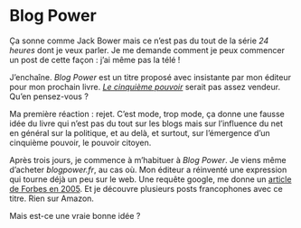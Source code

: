 # Blog Power

Ça sonne comme Jack Bower mais ce n’est pas du tout de la série *24 heures* dont je veux parler. Je me demande comment je peux commencer un post de cette façon : j’ai même pas la télé !<span id="more-215"></span>

J’enchaîne. *Blog Power* est un titre proposé avec insistante par mon éditeur pour mon prochain livre. [*Le cinquième pouvoir*](http://blog.tcrouzet.com/2006/08/28/quatrieme-de-couverture-v1/) serait pas assez vendeur. Qu’en pensez-vous ?

Ma première réaction : rejet. C’est mode, trop mode, ça donne une fausse idée du livre qui n’est pas du tout sur les blogs mais sur l’influence du net en général sur la politique, et au delà, et surtout, sur l’émergence d’un cinquième pouvoir, le pouvoir citoyen.

Après trois jours, je commence à m’habituer à *Blog Power*. Je viens même d’acheter *blogpower.fr*, au cas où. Mon éditeur a réinventé une expression qui tourne déjà un peu sur le web. Une requête google, me donne un [article de Forbes en 2005](http://www.forbes.com/2005/07/25/bow050725011.html). Et je découvre plusieurs posts francophones avec ce titre. Rien sur Amazon.

Mais est-ce une vraie bonne idée ?